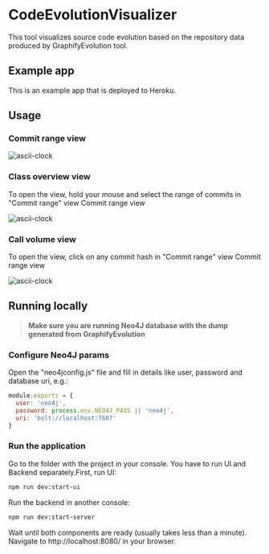 # CodeEvolutionVisualizer

This tool visualizes source code evolution based on the repository data produced by GraphifyEvolution tool.
## Example app

This is an example app that is deployed to Heroku.

## Usage

### Commit range view

![ascii-clock](https://i.ibb.co/7Ksnrn3/commit-range-view.png)


### Class overview view
To open the view, hold your mouse and select the range of commits in "Commit range" view Commit range view

![ascii-clock](https://i.ibb.co/gwj85pN/class-overview-view.png)


### Call volume view
To open the view, click on any commit hash in "Commit range" view Commit range view

![ascii-clock](https://i.ibb.co/Qb6Y3N6/call-volume-view.png)


## Running locally

> **Make sure you are running Neo4J database with the dump generated from GraphifyEvolution**

### Configure Neo4J params

Open the "neo4jconfig.js" file and fill in details like user, password and database uri, e.g.:
```javascript
module.exports = {
  user: 'neo4j',
  password: process.env.NEO4J_PASS || 'neo4j',
  uri: 'bolt://localhost:7687'
}
```

### Run the application

Go to the folder with the project in your console. You have to run UI and Backend separately.First, run UI:
```bash
npm run dev:start-ui
```

Run the backend in another console:
```bash
npm run dev:start-server
```

Wait until both components are ready (usually takes less than a minute). Navigate to http://localhost:8080/ in your browser.
